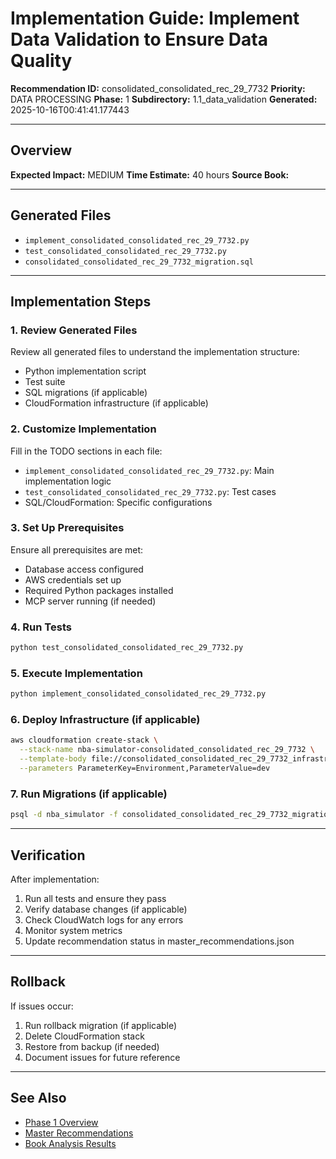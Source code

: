 # Implementation Guide: Implement Data Validation to Ensure Data Quality

**Recommendation ID:** consolidated_consolidated_rec_29_7732
**Priority:** DATA PROCESSING
**Phase:** 1
**Subdirectory:** 1.1_data_validation
**Generated:** 2025-10-16T00:41:41.177443

---

## Overview



**Expected Impact:** MEDIUM
**Time Estimate:** 40 hours
**Source Book:** 

---

## Generated Files

- `implement_consolidated_consolidated_rec_29_7732.py`
- `test_consolidated_consolidated_rec_29_7732.py`
- `consolidated_consolidated_rec_29_7732_migration.sql`

---

## Implementation Steps

### 1. Review Generated Files

Review all generated files to understand the implementation structure:
- Python implementation script
- Test suite
- SQL migrations (if applicable)
- CloudFormation infrastructure (if applicable)

### 2. Customize Implementation

Fill in the TODO sections in each file:
- `implement_consolidated_consolidated_rec_29_7732.py`: Main implementation logic
- `test_consolidated_consolidated_rec_29_7732.py`: Test cases
- SQL/CloudFormation: Specific configurations

### 3. Set Up Prerequisites

Ensure all prerequisites are met:
- Database access configured
- AWS credentials set up
- Required Python packages installed
- MCP server running (if needed)

### 4. Run Tests

```bash
python test_consolidated_consolidated_rec_29_7732.py
```

### 5. Execute Implementation

```bash
python implement_consolidated_consolidated_rec_29_7732.py
```

### 6. Deploy Infrastructure (if applicable)

```bash
aws cloudformation create-stack \
  --stack-name nba-simulator-consolidated_consolidated_rec_29_7732 \
  --template-body file://consolidated_consolidated_rec_29_7732_infrastructure.yaml \
  --parameters ParameterKey=Environment,ParameterValue=dev
```

### 7. Run Migrations (if applicable)

```bash
psql -d nba_simulator -f consolidated_consolidated_rec_29_7732_migration.sql
```

---

## Verification

After implementation:
1. Run all tests and ensure they pass
2. Verify database changes (if applicable)
3. Check CloudWatch logs for any errors
4. Monitor system metrics
5. Update recommendation status in master_recommendations.json

---

## Rollback

If issues occur:
1. Run rollback migration (if applicable)
2. Delete CloudFormation stack
3. Restore from backup (if needed)
4. Document issues for future reference

---

## See Also

- [Phase 1 Overview](/Users/ryanranft/nba-simulator-aws/docs/phases/phase_1/)
- [Master Recommendations](/Users/ryanranft/nba-mcp-synthesis/analysis_results/master_recommendations.json)
- [Book Analysis Results](/Users/ryanranft/nba-mcp-synthesis/analysis_results/)
